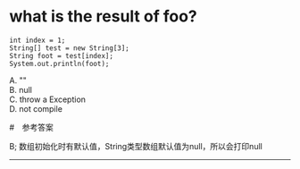 # what is the result of foo?
```
int index = 1;
String[] test = new String[3];
String foot = test[index];
System.out.println(foot);
```
A. ""          
B. null        
C. throw a Exception  
D. not compile

#　参考答案

B;
数组初始化时有默认值，String类型数组默认值为null，所以会打印null

---